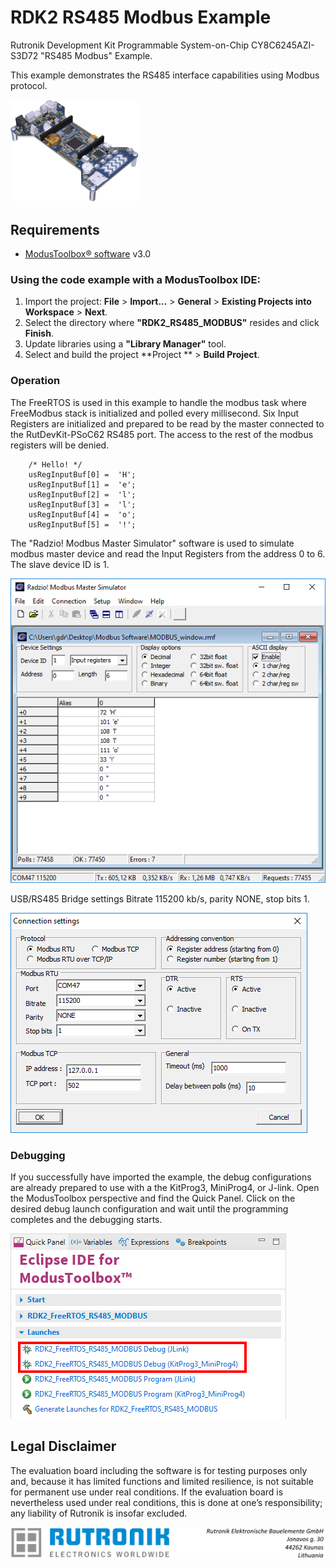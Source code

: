# RDK2 RS485 Modbus Example

Rutronik Development Kit Programmable System-on-Chip CY8C6245AZI-S3D72 "RS485 Modbus" Example. 

This example demonstrates the RS485 interface capabilities using Modbus protocol.

 <img src="images/rutdevkit_model.png" style="zoom:20%;" />

## Requirements

- [ModusToolbox® software](https://www.infineon.com/cms/en/design-support/tools/sdk/modustoolbox-software/) v3.0

### Using the code example with a ModusToolbox IDE:

1. Import the project: **File** > **Import...** > **General** > **Existing Projects into Workspace** > **Next**.
2. Select the directory where **"RDK2_RS485_MODBUS"** resides and click  **Finish**.
3. Update libraries using  a **"Library Manager"** tool.
4. Select and build the project **Project ** > **Build Project**.

### Operation

The FreeRTOS is used in this example to handle the modbus task where FreeModbus stack is initialized and polled every millisecond. Six Input Registers are initialized and prepared to be read by the master connected to the RutDevKit-PSoC62 RS485 port. The access to the rest of the modbus registers will be denied.

```
	/* Hello! */
	usRegInputBuf[0] =  'H';
	usRegInputBuf[1] =  'e';
    usRegInputBuf[2] =  'l';
	usRegInputBuf[3] =  'l';
	usRegInputBuf[4] =  'o';
	usRegInputBuf[5] =  '!';
```

The "Radzio! Modbus Master Simulator" software is used to simulate modbus master device and read the Input Registers from the address 0 to 6. The slave device ID is 1.

<img src="images/radzio_modbus_master_simulator.png" style="zoom:100%;" />



USB/RS485 Bridge settings Bitrate 115200 kb/s, parity NONE, stop bits 1.

<img src="images/rs485_connection_settings.png" style="zoom:100%;" />



### Debugging

If you successfully have imported the example, the debug configurations are already prepared to use with a the KitProg3, MiniProg4, or J-link. Open the ModusToolbox perspective and find the Quick Panel. Click on the desired debug launch configuration and wait until the programming completes and the debugging starts.

<img src="images/rs485_modbus_debug.png" style="zoom:100%;" />

## Legal Disclaimer

The evaluation board including the software is for testing purposes only and, because it has limited functions and limited resilience, is not suitable for permanent use under real conditions. If the evaluation board is nevertheless used under real conditions, this is done at one’s responsibility; any liability of Rutronik is insofar excluded. 

<img src="images/rutronik_origin_kaunas.png" style="zoom:50%;" />



